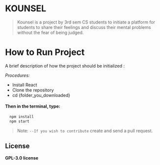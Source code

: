 # **KOUNSEL**

>  Kounsel is a project by 3rd sem CS students to initiate a platform for students to share their feelings and discuss their mental problems without the fear of being judged.

# **How to Run Project**

A brief description of how the project should be initialized :

*Procedures:*
- Install React
- Clone the repository
- cd {folder_you_downloaded}
#### Then in the terminal, type:
```bash
  npm install
  npm start
```
> Note: `--If you wish to contribute` create and send a pull request.

## License

**GPL-3.0 license**    

